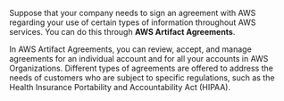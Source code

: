 Suppose that your company needs to sign an agreement with AWS regarding your use of certain types of information throughout AWS services. You can do this through **AWS Artifact Agreements**. 

In AWS Artifact Agreements, you can review, accept, and manage agreements for an individual account and for all your accounts in AWS Organizations. Different types of agreements are offered to address the needs of customers who are subject to specific regulations, such as the Health Insurance Portability and Accountability Act (HIPAA).